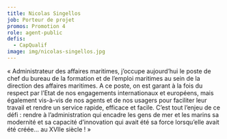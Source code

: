 ```yaml
---
title: Nicolas Singellos
job: Porteur de projet
promos: Promotion 4
role: agent-public
defis:
  - CapQualif
image: img/nicolas-singellos.jpg
---
```

« Administrateur des affaires maritimes, j’occupe aujourd’hui le poste de chef du bureau de la formation et de l’emploi maritimes au sein de la direction des affaires maritimes. A ce poste, on est garant à la fois du respect par l’Etat de nos engagements internationaux et européens, mais également vis-à-vis de nos agents et de nos usagers pour faciliter leur travail et rendre un service rapide, efficace et facile. C’est tout l’enjeu de ce défi : rendre à l’administration qui encadre les gens de mer et les marins sa modernité et sa capacité d’innovation qui avait été sa force lorsqu’elle avait été créée… au XVIIe siècle ! »